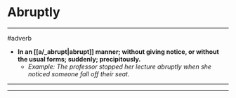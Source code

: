 # Abruptly
---
#adverb
- **In an [[a/_abrupt|abrupt]] manner; without giving notice, or without the usual forms; suddenly; precipitously.**
	- _Example: The professor stopped her lecture abruptly when she noticed someone fall off their seat._
---
---
